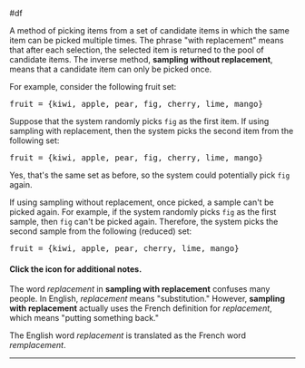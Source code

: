#df

A method of picking items from a set of candidate items in which the same
item can be picked multiple times. The phrase &quot;with replacement&quot; means
that after each selection, the selected item is returned to the pool
of candidate items. The inverse method, <strong>sampling without replacement</strong>,
means that a candidate item can only be picked once.

For example, consider the following fruit set:

<pre class="prettyprint" translate="no" dir="ltr">
fruit = {kiwi, apple, pear, fig, cherry, lime, mango}
</pre>

Suppose that the system randomly picks <code translate="no" dir="ltr">fig</code> as the first item.
If using sampling with replacement, then the system picks the
second item from the following set:

<pre class="prettyprint" translate="no" dir="ltr">
fruit = {kiwi, apple, pear, fig, cherry, lime, mango}
</pre>

Yes, that&#39;s the same set as before, so the system could potentially
pick <code translate="no" dir="ltr">fig</code> again.

If using sampling without replacement, once picked, a sample can&#39;t be
picked again. For example, if the system randomly picks <code translate="no" dir="ltr">fig</code> as the
first sample, then <code translate="no" dir="ltr">fig</code> can&#39;t be picked again. Therefore, the system
picks the second sample from the following (reduced) set:

<pre class="prettyprint" translate="no" dir="ltr">
fruit = {kiwi, apple, pear, cherry, lime, mango}
</pre>

<section class="expandable">

<h4 class="showalways" id="click-the-icon-for-additional-notes._15" data-text=" Click the icon for additional notes. " tabindex="-1">
Click the icon for additional notes.
</h4>

<div class="expand-background">

The word <i>replacement</i> in <b>sampling with replacement</b> confuses
many people.  In English, <i>replacement</i> means "substitution."
However, <b>sampling with replacement</b> actually uses the French definition
for <i>replacement</i>, which means "putting something back."

The English word <i>replacement</i> is translated as the French
word <i>remplacement</i>.
</div>

<hr />
</section>

